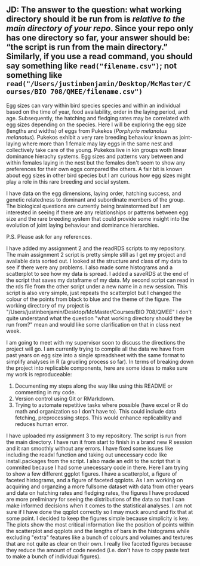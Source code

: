 ## JD: The answer to the question: what working directory should it be run from is _relative to the main directory of your repo_. Since your repo only has one directory so far, your answer should be: “the script is run from the main directory.” Similarly, if you use a read command, you should say something like `read("filename.csv")`; not something like `read("/Users/justinbenjamin/Desktop/McMaster/Courses/BIO 708/QMEE/filename.csv")`

Egg sizes can vary within bird species species and within an individual based on the time of year, food availability, order in the laying period, and age. 
Subsequently, the hatching and fledging rates may be correlated with egg sizes depending on the species. 
Here I will be exploring the egg size (lengths and widths) of eggs from Pukekos (*Porphyrio melanotus melanotus*). 
Pukekos exhibit a very rare breeding behaviour known as joint-laying where more than 1 female may lay eggs in the same nest and collectively take care of the young.
Pukekos live in kin groups woth linear dominance hierachy systems.
Egg sizes and patterns vary between and within females laying in the nest but the females don't seem to show any preferences for their own eggs compared the others.
A fair bit is known about egg sizes in other bird species but I am curious how egg sizes might play a role in this rare breeding and social system. 

I have data on the egg dimensions, laying order, hatching success, and genetic relatedness to dominant and subordinate members of the group. 
The biological questions are currently being brainstormed but I am interested in seeing if there are any relationships or patterns between egg size and the 
rare breeding system that could provide some insight into the evolution of joint laying behaviour and dominance hierarchies. 

P.S. Please ask for any references.




I have added my assignment 2 and the readRDS scripts to my repository. 
The main assignment 2 script is pretty simple still as I get my project and available data sorted out. I looked at the structure and class of my 
data to see if there were any problems. I also made some histograms and a scatterplot to see how my data is spread. 
I added a saveRDS at the end of the script that saves my dataframe of my data. 
My second script can read in the rds file from the other script under a new name in a new session. This script is also very simple, just repeats the scatterplot
but I changed the colour of the points from black to blue and the theme of the figure. 
The working directory of my project is "/Users/justinbenjamin/Desktop/McMaster/Courses/BIO 708/QMEE"
I don't quite understand what the question "what working directory should they be run from?" mean and would like some clarification on that in class next week. 

I am going to meet with my supervisor soon to discuss the directions the project will go. I am currently trying to compile all the data we have from 
past years on egg size into a single spreadsheet with the same format to simplify analyses in R (a grueling process so far). 
In terms of breaking down the project into replicable components, here are some ideas to make sure my work is reproduceable:

1. Documenting my steps along the way like using this README or commenting in my code.
2. Version control using Git or RMarkdown. 
3. Trying to automate repetitive tasks where possible (have excel or R do math and organization so I don't have to). This could include data fetching, preprocessing steps. This would enhance replicability and reduces human error.



I have uploaded my assignment 3 to my repository. The script is run from the main directory. I have run it from start to finish in a brand new R session
and it ran smoothly without any errors. I have fixed some issues like including the readxl function and taking out unecessary code like install.packages
from the script. I also made an edit to the script that is commited because I had some unecessary code in there.
Here I am trying to show a few different ggplot figures. I have a scatterplot, a figure of faceted histograms, and a figure of faceted qqplots. As I am working on acquiring and organzing a more fullsome dataset with data from other years and data on hatching rates and fledging rates, the figures I have produced are more preliminary for seeing the distributions of the data so that I can make informed decisions when it comes to the statistical analyses. 
I am not sure if I have done the qqplot correctly so I may muck around and fix that at some point. 
I decided to keep the figures simple because simplicity is key. The plots show the most critical information like the position of points within the scatterplot and qqplots and the lengths of bars in the histograms while excluding "extra" features like a bunch of colours and volumes and textures that are not quite as clear on their own. I really like faceted figures because they reduce the amount of code needed (i.e. don't have to copy paste text to make a bunch of individual figures). 







